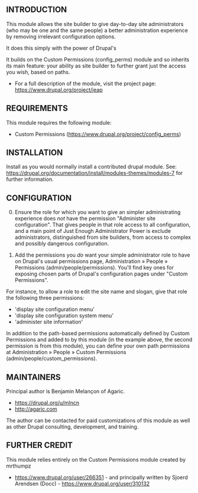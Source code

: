 INTRODUCTION
------------
This module allows the site builder to give day-to-day site administrators (who
may be one and the same people) a better administration experience by removing
irrelevant configuration options.

It does this simply with the power of Drupal's

It builds on the Custom Permissions (config_perms) module and so inherits its
main feature: your ability as site builder to further grant just the access
you wish, based on paths.

 * For a full description of the module, visit the project page:
   https://www.drupal.org/project/jeap


REQUIREMENTS
------------
This module requires the following module:
 * Custom Permissions (https://www.drupal.org/project/config_perms)


INSTALLATION
------------

Install as you would normally install a contributed drupal module. See:
https://drupal.org/documentation/install/modules-themes/modules-7 for
further information.


CONFIGURATION
-------------

0. Ensure the role for which you want to give an simpler administrating
experience does *not* have the permission "Administer site configuration".
That gives people in that role access to all configuration, and a main point of
Just Enough Administrator Power is exclude administrators, distinguished from
site builders, from access to complex and possibly dangerous configuration.

1. Add the permissions you *do* want your simple administrator role to have on
Drupal's usual permissions page, Administration » People » Permissions
(admin/people/permissions).  You'll find key ones for exposing chosen parts of
Drupal's configuration pages under "Custom Permissions".

For instance, to allow a role to edit the site name and slogan, give that role
the following three permissions:
 - 'display site configuration menu'
 - 'display site configuration system menu'
 - 'administer site information'

In addition to the path-based permissions automatically defined by Custom
Permissions and added to by this module (in the example above, the second
permission is from this module), you can define your own path permissions at
Administration » People » Custom Permissions (admin/people/custom_permissions).


MAINTAINERS
-----------

Principal author is Benjamin Melançon of Agaric.
  - https://drupal.org/u/mlncn
  - http://agaric.com

The author can be contacted for paid customizations of this module as well as
other Drupal consulting, development, and training.


FURTHER CREDIT
--------------

This module relies entirely on the Custom Permissions module created by mrthumpz
- https://www.drupal.org/user/266351 - and principally written by Sjoerd
Arendsen (Docc) - https://www.drupal.org/user/310132